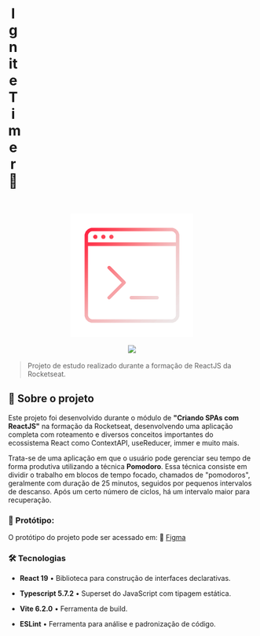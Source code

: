 <h1 align="center" style="width: 20px">Ignite Timer🚀</h1>
<br>

<p align="center">
  <img src="./src/assets/ignite-timer.gif" width="250px"/>
</p>
<p align="center">
  <img src="https://img.shields.io/badge/STATUS-Em%20desenvolvimento-ff0b3c?style=flat-square">
</p>

> Projeto de estudo realizado durante a formação de ReactJS da Rocketseat.

## 📌 Sobre o projeto

Este projeto foi desenvolvido durante o módulo de **"Criando SPAs com ReactJS"** na formação da Rocketseat, desenvolvendo uma aplicação completa com roteamento e diversos conceitos importantes do ecossistema React como ContextAPI, useReducer, immer e muito mais.

Trata-se de uma aplicação em que o usuário pode gerenciar seu tempo de forma produtiva utilizando a técnica **Pomodoro**. Essa técnica consiste em dividir o trabalho em blocos de tempo focado, chamados de "pomodoros", geralmente com duração de 25 minutos, seguidos por pequenos intervalos de descanso. Após um certo número de ciclos, há um intervalo maior para recuperação.


### 🎨 Protótipo:

O protótipo do projeto pode ser acessado em: 🔗 <a href="https://www.figma.com/design/eTN1aKVFxku3LXgB3NPkhG/Ignite-Timer?node-id=0-1&p=f&t=YmHogTtFwrtaMYN5-0" target="_blank">Figma</a>


### 🛠️ Tecnologias

- **React 19** • Biblioteca para construção de interfaces declarativas.

- **Typescript 5.7.2** • Superset do JavaScript com tipagem estática.

- **Vite 6.2.0** • Ferramenta de build.

- **ESLint** • Ferramenta para análise e padronização de código.